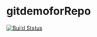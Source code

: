 # gitdemoforRepo
[![Build Status](https://dev.azure.com/ndtestingnd/Agile%20project%20Job%20Portal/_apis/build/status%2Fanilvtk797.gitdemoforRepo?branchName=master)](https://dev.azure.com/ndtestingnd/Agile%20project%20Job%20Portal/_build/latest?definitionId=8&branchName=master)
